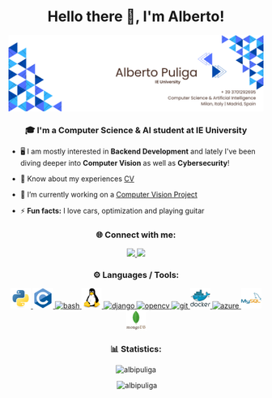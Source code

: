 <h1 align="center">Hello there 👋, I'm Alberto!</h1>

![Header](<alberto Puliga.png>)
<h3 align="center">🎓 I'm a Computer Science & AI student at IE University</h3>

- 🖥️ I am mostly interested in **Backend Development** and lately I've been diving deeper into **Computer Vision** as well as **Cybersecurity**!

- 📄 Know about my experiences [CV](https://drive.google.com/file/d/1GE5uhIz8NHuZkfZRbSz1u6WvJ_kVozTs/view?usp=share_link)

- 🔭 I’m currently working on a [Computer Vision Project](https://github.com/IERoboticsClub/VictorIA)

- ⚡ **Fun facts:** I love cars, optimization and playing guitar

<h3 align="center">🌐 Connect with me:</h3>
<div align="center">
    <a href="mailto:albi.puliga@gmail.com " target="_blank">
        <img src="https://img.shields.io/badge/Gmail-D14836?style=for-the-badge&logo=gmail&logoColor=white"/>
    </a>
    <a href="www.linkedin.com/in/alberto-puliga" target="_blank">
        <img src="https://img.shields.io/badge/LinkedIn-0077B5?style=for-the-badge&logo=linkedin&logoColor=white"/>
    </a>
</div>


<h3 align="center">⚙️ Languages / Tools:</h3>
<p align="center"> 
<a href="https://www.python.org" target="_blank" rel="noreferrer"> <img src="https://raw.githubusercontent.com/devicons/devicon/master/icons/python/python-original.svg" alt="python" width="40" height="40"/> </a>
<a href="https://www.cprogramming.com/" target="_blank" rel="noreferrer"> <img src="https://raw.githubusercontent.com/devicons/devicon/master/icons/c/c-original.svg" alt="c" width="40" height="40"/> </a> 
<a href="https://www.gnu.org/software/bash/" target="_blank" rel="noreferrer"> <img src="https://www.vectorlogo.zone/logos/gnu_bash/gnu_bash-icon.svg" alt="bash" width="40" height="40"/> </a> 
<a href="https://www.linux.org/" target="_blank" rel="noreferrer"> <img src="https://raw.githubusercontent.com/devicons/devicon/master/icons/linux/linux-original.svg" alt="linux" width="40" height="40"/> </a> 
<a href="https://www.djangoproject.com/" target="_blank" rel="noreferrer"> <img src="https://cdn.worldvectorlogo.com/logos/django.svg" alt="django" width="40" height="40"/> </a> 
<a href="https://opencv.org/" target="_blank" rel="noreferrer"> <img src="https://www.vectorlogo.zone/logos/opencv/opencv-icon.svg" alt="opencv" width="40" height="40"/> </a>  
<a href="https://git-scm.com/" target="_blank" rel="noreferrer"> <img src="https://www.vectorlogo.zone/logos/git-scm/git-scm-icon.svg" alt="git" width="40" height="40"/> </a> 
<a href="https://www.docker.com/" target="_blank" rel="noreferrer"> <img src="https://raw.githubusercontent.com/devicons/devicon/master/icons/docker/docker-original-wordmark.svg" alt="docker" width="40" height="40"/> </a> 
<a href="https://azure.microsoft.com/en-in/" target="_blank" rel="noreferrer"> <img src="https://www.vectorlogo.zone/logos/microsoft_azure/microsoft_azure-icon.svg" alt="azure" width="40" height="40"/> </a> 
<a href="https://www.mysql.com/" target="_blank" rel="noreferrer"> <img src="https://raw.githubusercontent.com/devicons/devicon/master/icons/mysql/mysql-original-wordmark.svg" alt="mysql" width="40" height="40"/> </a> 
<a href="https://www.mongodb.com/" target="_blank" rel="noreferrer"> <img src="https://raw.githubusercontent.com/devicons/devicon/master/icons/mongodb/mongodb-original-wordmark.svg" alt="mongodb" width="40" height="40"/> </a> 
</p>

<h3 align="center">📊 Statistics:</h3>
<div class="stats" align="center">
<p><img src="https://github-readme-stats.vercel.app/api/top-langs?username=albipuliga&show_icons=true&locale=en&layout=compact" alt="albipuliga" /></p>
<p>&nbsp;<img src="https://github-readme-stats.vercel.app/api?username=albipuliga&show_icons=true&locale=en" alt="albipuliga" /></p>
</div>
